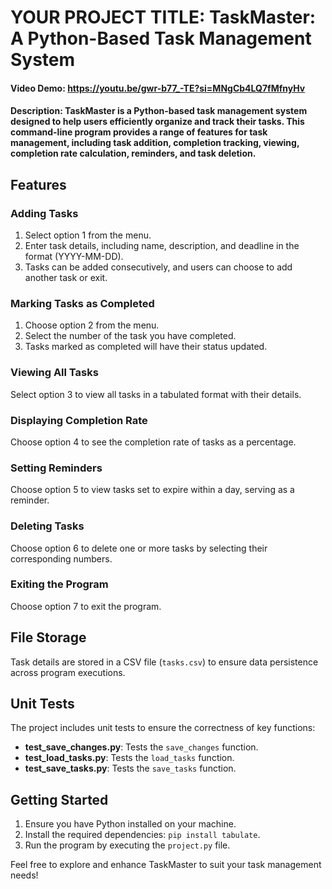 # YOUR PROJECT TITLE: TaskMaster: A Python-Based Task Management System
#### Video Demo:  https://youtu.be/gwr-b77_-TE?si=MNgCb4LQ7fMfnyHv
#### Description: TaskMaster is a Python-based task management system designed to help users efficiently organize and track their tasks. This command-line program provides a range of features for task management, including task addition, completion tracking, viewing, completion rate calculation, reminders, and task deletion.

## Features

### Adding Tasks
1. Select option 1 from the menu.
2. Enter task details, including name, description, and deadline in the format (YYYY-MM-DD).
3. Tasks can be added consecutively, and users can choose to add another task or exit.

### Marking Tasks as Completed
1. Choose option 2 from the menu.
2. Select the number of the task you have completed.
3. Tasks marked as completed will have their status updated.

### Viewing All Tasks
Select option 3 to view all tasks in a tabulated format with their details.

### Displaying Completion Rate
Choose option 4 to see the completion rate of tasks as a percentage.

### Setting Reminders
Choose option 5 to view tasks set to expire within a day, serving as a reminder.

### Deleting Tasks
Choose option 6 to delete one or more tasks by selecting their corresponding numbers.

### Exiting the Program
Choose option 7 to exit the program.

## File Storage
Task details are stored in a CSV file (`tasks.csv`) to ensure data persistence across program executions.

## Unit Tests
The project includes unit tests to ensure the correctness of key functions:

- **test_save_changes.py**: Tests the `save_changes` function.
- **test_load_tasks.py**: Tests the `load_tasks` function.
- **test_save_tasks.py**: Tests the `save_tasks` function.

## Getting Started
1. Ensure you have Python installed on your machine.
2. Install the required dependencies: `pip install tabulate`.
3. Run the program by executing the `project.py` file.

Feel free to explore and enhance TaskMaster to suit your task management needs!
